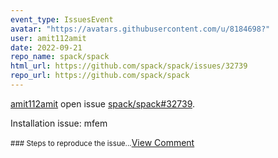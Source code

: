 ```yaml
---
event_type: IssuesEvent
avatar: "https://avatars.githubusercontent.com/u/8184698?"
user: amit112amit
date: 2022-09-21
repo_name: spack/spack
html_url: https://github.com/spack/spack/issues/32739
repo_url: https://github.com/spack/spack
---
```


<a href='https://github.com/amit112amit' target='_blank'>amit112amit</a> open issue <a href='https://github.com/spack/spack/issues/32739' target='_blank'>spack/spack#32739</a>.

<p>Installation issue: mfem</p><small>### Steps to reproduce the issue...</small><a href='https://github.com/spack/spack/issues/32739' target='_blank'>View Comment</a>